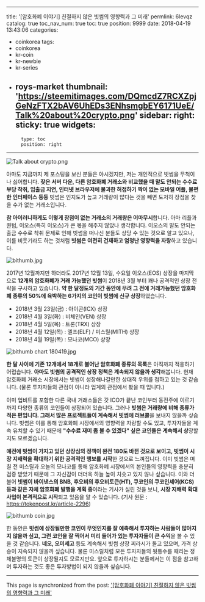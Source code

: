 
---
title: '[암호화폐 이야기] 친절하지 않은 빗썸의 영향력과 그 미래'
permlink: 6levqz
catalog: true
toc_nav_num: true
toc: true
position: 9999
date: 2018-04-19 13:43:06
categories:
- coinkorea
tags:
- coinkorea
- kr-coin
- kr-newbie
- kr-series
- roys-market
thumbnail: 'https://steemitimages.com/DQmcdZ7RCXZpjGeNzFTX2bAV6UhEDs3ENhsmgbEY6171UeE/Talk%20about%20crypto.png'
sidebar:
    right:
        sticky: true
widgets:
    -
        type: toc
        position: right
---


![Talk about crypto.png](https://steemitimages.com/DQmcdZ7RCXZpjGeNzFTX2bAV6UhEDs3ENhsmgbEY6171UeE/Talk%20about%20crypto.png)

아마도 지금까지 제 포스팅을 보신 분들은 아시겠지만, 저는 개인적으로 빗썸을 무척이나 싫어합니다. **잦은 서버 다운, 다른 암호화폐 거래소와 비교했을 때 말도 안되는 수수료 부당 착취, 입출금 지연, 인터넷 브라우저에 불과한 허접하기 짝이 없는 모바일 어플, 불편한 인터페이스 등등** 빗썸은 인지도가 높고 거래량이 많다는 것을 빼면 도저히 장점을 찾을 수가 없는 거래소입니다. 

**참 아이러니하게도 이렇게 장점이 없는 거래소의 거래량은 어마무시**합니다. 아마 리플과 퀀텀, 이오스(특히 이오스)가 큰 몫을 해주지 않았나 생각합니다. 이오스의 말도 안되는 출금 수수료 착취 문제로 인해 빗썸을 떠나신 분들도 상당 수 있는 것으로 알고 있으나, 이를 비웃기라도 하는 것처럼 **빗썸은 여전히 건재하고 엄청난 영향력을 자랑**하고 있습니다. 

![bithumb.jpg](https://steemitimages.com/DQmUE6owsVc2X4o32SNfspZuU8ATDPob9EWH332iLPY1LKk/bithumb.jpg)



2017년 12월까지만 하더라도 2017년 12월 13일, 수요일 이오스(EOS) 상장을 마지막으로 **12개의 암호화폐가 거래 가능했던 빗썸**이 2018년 3월 부터 꽤나 공격적인 상장 전략을 구사하고 있습니다. **약 한 달정도의 기간 동안에 무려 그 전에 거래가능했던 암호화폐 종류의 50%에 육박하는 6가지의 코인이 빗썸에 신규 상장**하였습니다. 


- 2018년 3월 23일(금) : 아이콘(ICX) 상장
- 2018년 4월 3일(화) : 비체인(VEN) 상장
- 2018년 4월 5일(목) : 트론(TRX) 상장
- 2018년 4월 12일(목) : 엘프(ELF) / 미스릴(MITH) 상장
- 2018년 4월 19일(목) : 모나코(MCO) 상장

![bithumb chart 180419.jpg](https://steemitimages.com/DQmRkHnKDoKgE7swGMXRKSwi44fXcPMUnAF5CTkbEG5Ajfh/bithumb%20chart%20180419.jpg)

**한 달 사이에 기존 12개에서 18개로 불어난 암호화폐 종류의 목록**은 아직까지 적응하기 어렵습니다. **아마도 빗썸의 공격적인 상장 정책은 계속되지 않을까 생각**해봅니다. 현재 암호화폐 거래소 시장에서는 빗썸이 성장해나갈만한 상대적 우위를 점하고 있는 것 같습니다. (물론 투자자들의 관점이 아니라 업계의 관점에서 봤을 때 입니다.)

이미 업비트를 포함한 다른 국내 거래소들은 갓 ICO가 끝난 코인부터 동전주에 이르기까지 다양한 종류의 코인들이 상장되어 있습니다. 그러나 **빗썸은 거래량에 비해 종류가 적은 편입니다. 그래서 많은 프로젝트들이 계속해서 빗썸에 러브콜**을 보내지 않을까 싶습니다. 빗썸은 이를 통해 암호화폐 시장에서의 영향력을 자랑할 수도 있고, 투자자들을 계속 유치할 수 있기 때문에 **"수수료 재미 좀 볼 수 있겠다" 싶은 코인들은 계속해서 상**장할지도 모르겠습니다.

**예전에 빗썸이 가지고 있던 상장심의 정책이 완전 180도 바뀐 것으로 보이고, 빗썸이 시장 지배력을 확대하기 위한 공격적인 행보를 시작**한 것으로 느껴집니다. 이미 빗썸은 며칠 전 미스릴과 오늘의 모나코를 통해 암호화폐 시장에서의 본인들의 영향력을 충분히 검증 받았기 때문에 그 자신감이 더더욱 하늘 높이 치솟고 있지 않나 싶습니다. 이와 더불어 **빗썸이 바이낸스의 BNB, 후오비의 후오비토큰(HT), 쿠코인의 쿠코인셰어(KCS) 등과 같은 자체 암호화폐 발행을 계획 중**이라는 기사가 실린 것을 보니, **시장 지배력 확대 사업이 본격적으로 시작**되고 있음을 알 수 있습니다. (기사 원문 : https://tokenpost.kr/article-2296)

![bithumb coin.jpg](https://steemitimages.com/DQmbCwiLtfYKMRBTZAGqghF2Hp3oFpo2b8U9WQ5gMjRBGKj/bithumb%20coin.jpg) 


한 동안은 **빗썸에 상장될만한 코인이 무엇인지를 잘 예측해서 투자하는 사람들이 많아지지 않을까 싶고, 그런 코인을 잘 찍어서 미리 들어가 있는 투자자들이 큰 수익**을 볼 수 있을 것 같습니다. **네오, 오미세고** 등도 계속해서 빗썸 상장 찌라시가 돌고 있으며, 가격 상승이 지속되지 않을까 싶습니다. 물론 미스릴처럼 모든 투자자들의 뒷통수를 때리는 정체불명의 토큰이 상장될지도 모르지만요. 앞으로 투자하시는 분들께서는 이 점을 참고하며 투자하는 것도 좋은 투자방법이 되지 않을까 싶습니다.

- - -

This page is synchronized from the post: ['[암호화폐 이야기] 친절하지 않은 빗썸의 영향력과 그 미래'](https://steemit.com/@donekim/6levqz)
